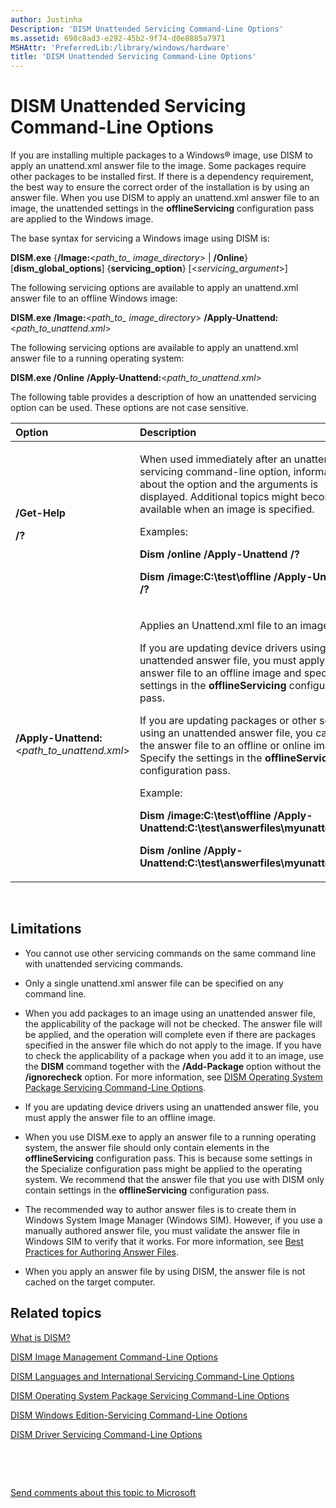 ```yaml
---
author: Justinha
Description: 'DISM Unattended Servicing Command-Line Options'
ms.assetid: 698c8ad3-e292-45b2-9f74-d0e8885a7971
MSHAttr: 'PreferredLib:/library/windows/hardware'
title: 'DISM Unattended Servicing Command-Line Options'
---
```


# DISM Unattended Servicing Command-Line Options


If you are installing multiple packages to a Windows® image, use DISM to apply an unattend.xml answer file to the image. Some packages require other packages to be installed first. If there is a dependency requirement, the best way to ensure the correct order of the installation is by using an answer file. When you use DISM to apply an unattend.xml answer file to an image, the unattended settings in the **offlineServicing** configuration pass are applied to the Windows image.

The base syntax for servicing a Windows image using DISM is:

**DISM.exe** {**/Image:**&lt;*path\_to\_ image\_directory*&gt; | **/Online**} \[**dism\_global\_options**\] {**servicing\_option**} \[&lt;*servicing\_argument*&gt;\]

The following servicing options are available to apply an unattend.xml answer file to an offline Windows image:

**DISM.exe /Image:**&lt;*path\_to\_ image\_directory*&gt; **/Apply-Unattend:**&lt;*path\_to\_unattend.xml*&gt;

The following servicing options are available to apply an unattend.xml answer file to a running operating system:

**DISM.exe /Online** **/Apply-Unattend:**&lt;*path\_to\_unattend.xml*&gt;

The following table provides a description of how an unattended servicing option can be used. These options are not case sensitive.

<table>
<colgroup>
<col width="50%" />
<col width="50%" />
</colgroup>
<thead>
<tr class="header">
<th align="left">Option</th>
<th align="left">Description</th>
</tr>
</thead>
<tbody>
<tr class="odd">
<td align="left"><p><strong>/Get-Help</strong></p>
<p><strong>/?</strong></p></td>
<td align="left"><p>When used immediately after an unattended servicing command-line option, information about the option and the arguments is displayed. Additional topics might become available when an image is specified.</p>
<p>Examples:</p>
<p><strong>Dism /online /Apply-Unattend /?</strong></p>
<p><strong>Dism /image:C:\test\offline /Apply-Unattend /?</strong></p></td>
</tr>
<tr class="even">
<td align="left"><p><strong>/Apply-Unattend:</strong>&lt;<em>path_to_unattend.xml</em>&gt;</p></td>
<td align="left"><p>Applies an Unattend.xml file to an image.</p>
<p>If you are updating device drivers using an unattended answer file, you must apply the answer file to an offline image and specify the settings in the <strong>offlineServicing</strong> configuration pass.</p>
<p>If you are updating packages or other settings using an unattended answer file, you can apply the answer file to an offline or online image. Specify the settings in the <strong>offlineServicing</strong> configuration pass.</p>
<p>Example:</p>
<p><strong>Dism /image:C:\test\offline /Apply-Unattend:C:\test\answerfiles\myunattend.xml</strong></p>
<p><strong>Dism /online /Apply-Unattend:C:\test\answerfiles\myunattend.xml</strong></p></td>
</tr>
</tbody>
</table>

 

## <span id="Limitations"></span><span id="limitations"></span><span id="LIMITATIONS"></span>Limitations


-   You cannot use other servicing commands on the same command line with unattended servicing commands.

-   Only a single unattend.xml answer file can be specified on any command line.

-   When you add packages to an image using an unattended answer file, the applicability of the package will not be checked. The answer file will be applied, and the operation will complete even if there are packages specified in the answer file which do not apply to the image. If you have to check the applicability of a package when you add it to an image, use the **DISM** command together with the **/Add-Package** option without the **/ignorecheck** option. For more information, see [DISM Operating System Package Servicing Command-Line Options](dism-operating-system-package-servicing-command-line-options.md).

-   If you are updating device drivers using an unattended answer file, you must apply the answer file to an offline image.

-   When you use DISM.exe to apply an answer file to a running operating system, the answer file should only contain elements in the **offlineServicing** configuration pass. This is because some settings in the Specialize configuration pass might be applied to the operating system. We recommend that the answer file that you use with DISM only contain settings in the **offlineServicing** configuration pass.

-   The recommended way to author answer files is to create them in Windows System Image Manager (Windows SIM). However, if you use a manually authored answer file, you must validate the answer file in Windows SIM to verify that it works. For more information, see [Best Practices for Authoring Answer Files](https://msdn.microsoft.com/library/windows/hardware/dn915073).

-   When you apply an answer file by using DISM, the answer file is not cached on the target computer.

## <span id="related_topics"></span>Related topics


[What is DISM?](what-is-dism.md)

[DISM Image Management Command-Line Options](dism-image-management-command-line-options-s14.md)

[DISM Languages and International Servicing Command-Line Options](dism-languages-and-international-servicing-command-line-options.md)

[DISM Operating System Package Servicing Command-Line Options](dism-operating-system-package-servicing-command-line-options.md)

[DISM Windows Edition-Servicing Command-Line Options](dism-windows-edition-servicing-command-line-options.md)

[DISM Driver Servicing Command-Line Options](dism-driver-servicing-command-line-options-s14.md)

 

 

[Send comments about this topic to Microsoft](mailto:wsddocfb@microsoft.com?subject=Documentation%20feedback%20%5Bp_adk_online\p_adk_online%5D:%20DISM%20Unattended%20Servicing%20Command-Line%20Options%20%20RELEASE:%20%284/11/2016%29&body=%0A%0APRIVACY%20STATEMENT%0A%0AWe%20use%20your%20feedback%20to%20improve%20the%20documentation.%20We%20don't%20use%20your%20email%20address%20for%20any%20other%20purpose,%20and%20we'll%20remove%20your%20email%20address%20from%20our%20system%20after%20the%20issue%20that%20you're%20reporting%20is%20fixed.%20While%20we're%20working%20to%20fix%20this%20issue,%20we%20might%20send%20you%20an%20email%20message%20to%20ask%20for%20more%20info.%20Later,%20we%20might%20also%20send%20you%20an%20email%20message%20to%20let%20you%20know%20that%20we've%20addressed%20your%20feedback.%0A%0AFor%20more%20info%20about%20Microsoft's%20privacy%20policy,%20see%20http://privacy.microsoft.com/default.aspx. "Send comments about this topic to Microsoft")




